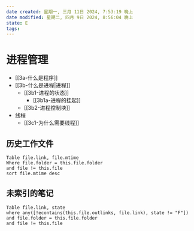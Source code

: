 ```yaml
---
date created: 星期一, 三月 11日 2024, 7:53:19 晚上
date modified: 星期二, 四月 9日 2024, 8:56:04 晚上
state: E
tags: 
---
```


# 进程管理

- [[3a-什么是程序]]
- [[3b-什么是进程|进程]]
	- [[3b1-进程的状态]]
		- [[3b1a-进程的挂起]]
	- [[3b2-进程控制块]]
- 线程
	- [[3c1-为什么需要线程]]

## 历史工作文件

```dataview
Table file.link, file.mtime
Where file.folder = this.file.folder
and file != this.file
sort file.mtime desc
```

## 未索引的笔记

```dataview
Table file.link, state
where any([!econtains(this.file.outlinks, file.link), state != "F"])
and file.folder = this.file.folder
and file != this.file
```